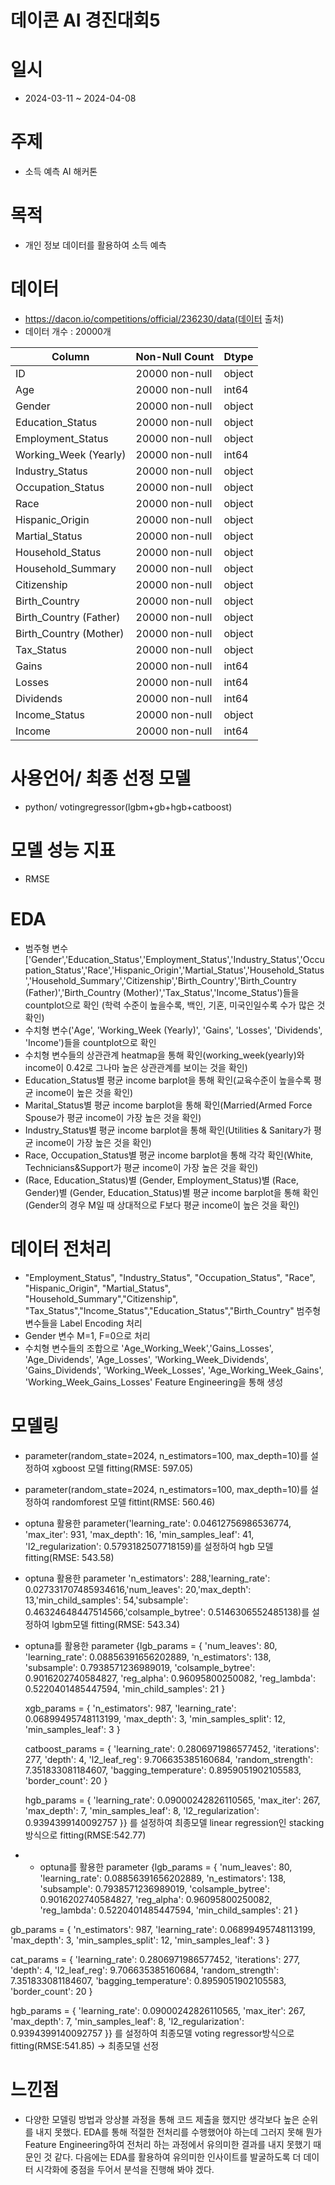 # 데이콘 AI 경진대회5

# 일시
- 2024-03-11 ~ 2024-04-08

# 주제
- 소득 예측 AI 해커톤

# 목적
- 개인 정보 데이터를 활용하여 소득 예측
 

# 데이터
- https://dacon.io/competitions/official/236230/data(데이터 출처)
- 데이터 개수 : 20000개
  
| Column                  | Non-Null Count   | Dtype   |
|----------------------|------------------|---------|
| ID                      | 20000 non-null  | object  |
| Age                     | 20000 non-null  | int64   |
| Gender                  | 20000 non-null  | object  |
| Education_Status        | 20000 non-null  | object  |
| Employment_Status       | 20000 non-null  | object  |
| Working_Week (Yearly)   | 20000 non-null  | int64   |
| Industry_Status         | 20000 non-null  | object  |
| Occupation_Status       | 20000 non-null  | object  |
| Race                    | 20000 non-null  | object  |
| Hispanic_Origin         | 20000 non-null  | object  |
| Martial_Status          | 20000 non-null  | object  |
| Household_Status        | 20000 non-null  | object  |
| Household_Summary       | 20000 non-null  | object  |
| Citizenship             | 20000 non-null  | object  |
| Birth_Country           | 20000 non-null  | object  |
| Birth_Country (Father)  | 20000 non-null  | object  |
| Birth_Country (Mother)  | 20000 non-null  | object  |
| Tax_Status              | 20000 non-null  | object  |
| Gains                   | 20000 non-null  | int64   |
| Losses                  | 20000 non-null  | int64   |
| Dividends               | 20000 non-null  | int64   |
| Income_Status           | 20000 non-null  | object  |
| Income                  | 20000 non-null  | int64   |




  

# 사용언어/ 최종 선정 모델
- python/ votingregressor(lgbm+gb+hgb+catboost)

# 모델 성능 지표
- RMSE

# EDA
- 범주형 변수['Gender','Education_Status','Employment_Status','Industry_Status','Occupation_Status','Race','Hispanic_Origin','Martial_Status','Household_Status','Household_Summary','Citizenship','Birth_Country','Birth_Country (Father)','Birth_Country (Mother)','Tax_Status','Income_Status')들을 countplot으로 확인 (학력 수준이 높을수록, 백인, 기혼, 미국인일수록 수가 많은 것 확인)
- 수치형 변수('Age', 'Working_Week (Yearly)', 'Gains', 'Losses', 'Dividends', 'Income')들을 countplot으로 확인
- 수치형 변수들의 상관관계 heatmap을 통해 확인(working_week(yearly)와 income이 0.42로 그나마 높은 상관관계를 보이는 것을 확인)
- Education_Status별 평균 income barplot을 통해 확인(교육수준이 높을수록 평균 income이 높은 것을 확인)
- Marital_Status별 평균 income barplot을 통해 확인(Married(Armed Force Spouse가 평균 income이 가장 높은 것을 확인)
- Industry_Status별 평균 income barplot을 통해 확인(Utilities & Sanitary가 평균 income이 가장 높은 것을 확인)
- Race, Occupation_Status별 평균 income barplot을 통해 각각 확인(White, Technicians&Support가 평균 income이 가장 높은 것을 확인)
- (Race, Education_Status)별 (Gender, Employment_Status)별 (Race, Gender)별 (Gender, Education_Status)별 평균 income barplot을 통해 확인 (Gender의 경우 M일 때 상대적으로 F보다 평균 income이 높은 것을 확인)


  

# 데이터 전처리
- "Employment_Status", "Industry_Status", "Occupation_Status", "Race", "Hispanic_Origin", "Martial_Status", "Household_Summary","Citizenship", "Tax_Status","Income_Status","Education_Status","Birth_Country" 범주형 변수들을 Label Encoding 처리
- Gender 변수 M=1, F=0으로 처리
- 수치형 변수들의 조합으로 'Age_Working_Week','Gains_Losses', 'Age_Dividends', 'Age_Losses', 'Working_Week_Dividends', 'Gains_Dividends', 'Working_Week_Losses', 'Age_Working_Week_Gains', 'Working_Week_Gains_Losses' Feature Engineering을 통해 생성

  

# 모델링
- parameter(random_state=2024, n_estimators=100, max_depth=10)를 설정하여 xgboost 모델 fitting(RMSE: 597.05)
- parameter(random_state=2024, n_estimators=100, max_depth=10)를 설정하여 randomforest 모델 fittint(RMSE: 560.46)
- optuna 활용한 parameter('learning_rate': 0.04612756986536774, 'max_iter': 931, 'max_depth': 16, 'min_samples_leaf': 41, 'l2_regularization': 0.5793182507718159)를 설정하여 hgb 모델 fitting(RMSE: 543.58)
- optuna 활용한 parameter 'n_estimators': 288,'learning_rate': 0.027331707485934616,'num_leaves': 20,'max_depth': 13,'min_child_samples': 54,'subsample': 0.46324648447514566,'colsample_bytree': 0.5146306552485138)를 설정하여 lgbm모델 fitting(RMSE: 543.34)
- optuna를 활용한 parameter
  {lgb_params = {
    'num_leaves': 80,
    'learning_rate': 0.08856391656202889,
    'n_estimators': 138,
    'subsample': 0.7938571236989019,
    'colsample_bytree': 0.9016202740584827,
    'reg_alpha': 0.96095800250082,
    'reg_lambda': 0.5220401485447594,
    'min_child_samples': 21
}

  xgb_params = {
    'n_estimators': 987,
    'learning_rate': 0.06899495748113199,
    'max_depth': 3,
    'min_samples_split': 12,
    'min_samples_leaf': 3
}

  catboost_params = {
    'learning_rate': 0.2806971986577452,
    'iterations': 277,
    'depth': 4,
    'l2_leaf_reg': 9.706635385160684,
    'random_strength': 7.351833081184607,
    'bagging_temperature': 0.8959051902105583,
    'border_count': 20
}

  hgb_params = {
    'learning_rate': 0.09000242826110565,
    'max_iter': 267,
    'max_depth': 7,
    'min_samples_leaf': 8,
    'l2_regularization': 0.9394399140092757
}} 를 설정하여 최종모델 linear regression인 stacking 방식으로 fitting(RMSE:542.77)

- - optuna를 활용한 parameter
  {lgb_params = {
    'num_leaves': 80,
    'learning_rate': 0.08856391656202889,
    'n_estimators': 138,
    'subsample': 0.7938571236989019,
    'colsample_bytree': 0.9016202740584827,
    'reg_alpha': 0.96095800250082,
    'reg_lambda': 0.5220401485447594,
    'min_child_samples': 21
}

gb_params = {
    'n_estimators': 987,
    'learning_rate': 0.06899495748113199,
    'max_depth': 3,
    'min_samples_split': 12,
    'min_samples_leaf': 3
}

cat_params = {
    'learning_rate': 0.2806971986577452,
    'iterations': 277,
    'depth': 4,
    'l2_leaf_reg': 9.706635385160684,
    'random_strength': 7.351833081184607,
    'bagging_temperature': 0.8959051902105583,
    'border_count': 20
}

hgb_params = {
    'learning_rate': 0.09000242826110565,
    'max_iter': 267,
    'max_depth': 7,
    'min_samples_leaf': 8,
    'l2_regularization': 0.9394399140092757
}} 를 설정하여 최종모델 voting regressor방식으로 fitting(RMSE:541.85) -> 최종모델 선정

# 느낀점
- 다양한 모델링 방법과 앙상블 과정을 통해 코드 제출을 했지만 생각보다 높은 순위를 내지 못했다. EDA를 통해 적절한 전처리를 수행했어야 하는데 그러지 못해 뭔가 Feature Engineering하여 전처리 하는 과정에서 유의미한 결과를 내지 못했기 때문인 것 같다. 다음에는 EDA를 활용하여 유의미한 인사이트를 발굴하도록 더 데이터 시각화에 중점을 두어서 분석을 진행해 봐야 겠다.

